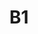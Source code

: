 ---
layout: mote
menu: false
title: B1
title-tei: [/B/]
letter: B
number: 1
description: Mote B
permalink: /B1/
prev: B1
next: B2
---